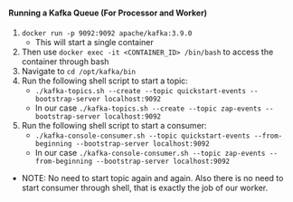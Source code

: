 #### Running a Kafka Queue (For Processor and Worker)
1. ``` docker run -p 9092:9092 apache/kafka:3.9.0 ```
    - This will start a single container
2. Then use ```docker exec -it <CONTAINER_ID> /bin/bash``` to access the container through bash
3. Navigate to ```cd /opt/kafka/bin```
4. Run the following shell script to start a topic:
    - ```./kafka-topics.sh --create --topic quickstart-events --bootstrap-server localhost:9092```
    - In our case ```./kafka-topics.sh --create --topic zap-events --bootstrap-server localhost:9092```
5. Run the following shell script to start a consumer:
    - ```./kafka-console-consumer.sh --topic quickstart-events --from-beginning --bootstrap-server localhost:9092```
    - In our case ```./kafka-console-consumer.sh --topic zap-events --from-beginning --bootstrap-server localhost:9092```
- NOTE: No need to start topic again and again. Also there is no need to start consumer through shell, that is exactly the job of our worker.